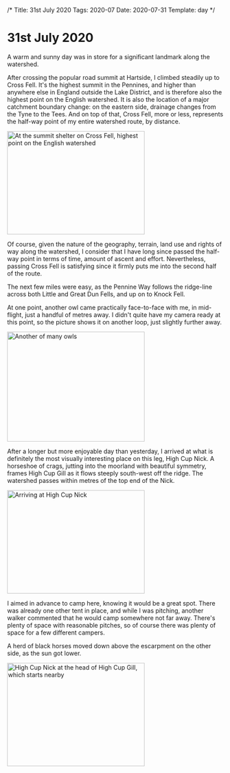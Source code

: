 /*
Title: 31st July 2020
Tags: 2020-07
Date: 2020-07-31
Template: day
*/

# 31st July 2020

A warm and sunny day was in store for a significant landmark along the watershed.

After crossing the popular road summit at Hartside, I climbed steadily up to Cross Fell. It's the highest summit in the Pennines, and higher than anywhere else in England outside the Lake District, and is therefore also the highest point on the English watershed. It is also the location of a major catchment boundary change: on the eastern side, drainage changes from the Tyne to the Tees. And on top of that, Cross Fell, more or less, represents the half-way point of my entire watershed route, by distance.

<div class="post-image">
<a data-flickr-embed="true" href="https://www.flickr.com/photos/david-r-edgar/50333912217/in/datetaken/" title="At the summit shelter on Cross Fell, highest point on the English watershed"><img src="https://live.staticflickr.com/65535/50333912217_11c0f134f3_n.jpg" width="320" height="240" alt="At the summit shelter on Cross Fell, highest point on the English watershed"></a>
</div>

Of course, given the nature of the geography, terrain, land use and rights of way along the watershed, I consider that I have long since passed the half-way point in terms of time, amount of ascent and effort. Nevertheless, passing Cross Fell is satisfying since it firmly puts me into the second half of the route.

The next few miles were easy, as the Pennine Way follows the ridge-line across both Little and Great Dun Fells, and up on to Knock Fell.

At one point, another owl came practically face-to-face with me, in mid-flight, just a handful of metres away. I didn't quite have my camera ready at this point, so the picture shows it on another loop, just slightly further away.

<div class="post-image">
<a data-flickr-embed="true" href="https://www.flickr.com/photos/david-r-edgar/50333912112/in/datetaken/" title="Another of many owls"><img src="https://live.staticflickr.com/65535/50333912112_2204bf32fd_n.jpg" width="320" height="255" alt="Another of many owls"></a>
</div>

After a longer but more enjoyable day than yesterday, I arrived at what is definitely the most visually interesting place on this leg, High Cup Nick. A horseshoe of crags, jutting into the moorland with beautiful symmetry, frames High Cup Gill as it flows steeply south-west off the ridge. The watershed passes within metres of the top end of the Nick.

<div class="post-image">
<a data-flickr-embed="true" href="https://www.flickr.com/photos/david-r-edgar/50333912082/in/datetaken/" title="Arriving at High Cup Nick"><img src="https://live.staticflickr.com/65535/50333912082_f6753e1123_n.jpg" width="320" height="240" alt="Arriving at High Cup Nick"></a>
</div>

I aimed in advance to camp here, knowing it would be a great spot. There was already one other tent in place, and while I was pitching, another walker commented that he would camp somewhere not far away. There's plenty of space with reasonable pitches, so of course there was plenty of space for a few different campers.

A herd of black horses moved down above the escarpment on the other side, as the sun got lower.

<div class="post-image">
<a data-flickr-embed="true" href="https://www.flickr.com/photos/david-r-edgar/50333064903/in/datetaken/" title="High Cup Nick at the head of High Cup Gill, which starts nearby"><img src="https://live.staticflickr.com/65535/50333064903_7fb2e72e37_n.jpg" width="320" height="240" alt="High Cup Nick at the head of High Cup Gill, which starts nearby"></a>
</div>

